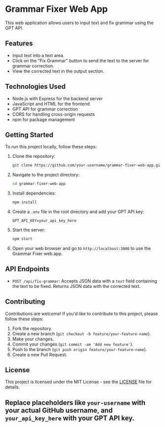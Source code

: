 # Grammar Fixer Web App

This web application allows users to input text and fix grammar using the GPT API.

## Features

- Input text into a text area.
- Click on the "Fix Grammar" button to send the text to the server for grammar correction.
- View the corrected text in the output section.

## Technologies Used

- Node.js with Express for the backend server
- JavaScript and HTML for the frontend
- GPT API for grammar correction
- CORS for handling cross-origin requests
- npm for package management

## Getting Started

To run this project locally, follow these steps:

1. Clone the repository:

   ```bash
   git clone https://github.com/your-username/grammar-fixer-web-app.git
   ```

2. Navigate to the project directory:

   ```bash
   cd grammar-fixer-web-app
   ```

3. Install dependencies:

   ```bash
   npm install
   ```

4. Create a `.env` file in the root directory and add your GPT API key:

   ```env
   GPT_API_KEY=your_api_key_here
   ```

5. Start the server:

   ```bash
   npm start
   ```

6. Open your web browser and go to `http://localhost:3000` to use the Grammar Fixer web app.

## API Endpoints

- `POST /api/fix-grammar`: Accepts JSON data with a `text` field containing the text to be fixed. Returns JSON data with the corrected text.

## Contributing

Contributions are welcome! If you'd like to contribute to this project, please follow these steps:

1. Fork the repository.
2. Create a new branch (`git checkout -b feature/your-feature-name`).
3. Make your changes.
4. Commit your changes (`git commit -am 'Add new feature'`).
5. Push to the branch (`git push origin feature/your-feature-name`).
6. Create a new Pull Request.

## License

This project is licensed under the MIT License - see the [LICENSE](LICENSE) file for details.

Replace placeholders like `your-username` with your actual GitHub username, and `your_api_key_here` with your GPT API key.
---


